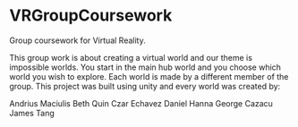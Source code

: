 # VRGroupCoursework
Group coursework for Virtual Reality.

This group work is about creating a virtual world and our theme is impossible worlds. You start in the main hub world and you choose which world you wish to explore. Each world is made by a different member of the group. This project was built using unity and every world was created by:

Andrius Maciulis
Beth Quin
Czar Echavez
Daniel Hanna
George Cazacu
James Tang
